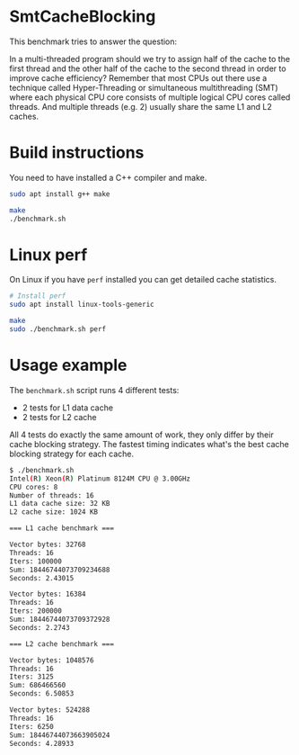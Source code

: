 # SmtCacheBlocking

This benchmark tries to answer the question:

In a multi-threaded program should we try to assign half of the cache
to the first thread and the other half of the cache to the second thread
in order to improve cache efficiency? Remember that most CPUs out there
use a technique called Hyper-Threading or simultaneous multithreading
(SMT) where each physical CPU core consists of multiple logical CPU cores
called threads. And multiple threads (e.g. 2) usually share the same L1
and L2 caches.

# Build instructions

You need to have installed a C++ compiler and make.

```bash
sudo apt install g++ make

make
./benchmark.sh
```

# Linux perf

On Linux if you have ```perf``` installed you can get detailed
cache statistics.

```bash
# Install perf
sudo apt install linux-tools-generic

make
sudo ./benchmark.sh perf
```

# Usage example

The ```benchmark.sh``` script runs 4 different tests:

* 2 tests for L1 data cache
* 2 tests for L2 cache

All 4 tests do exactly the same amount of work, they
only differ by their cache blocking strategy. The fastest
timing indicates what's the best cache blocking strategy
for each cache.


```bash
$ ./benchmark.sh 
Intel(R) Xeon(R) Platinum 8124M CPU @ 3.00GHz
CPU cores: 8
Number of threads: 16
L1 data cache size: 32 KB
L2 cache size: 1024 KB

=== L1 cache benchmark ===

Vector bytes: 32768
Threads: 16
Iters: 100000
Sum: 18446744073709234688
Seconds: 2.43015

Vector bytes: 16384
Threads: 16
Iters: 200000
Sum: 18446744073709372928
Seconds: 2.2743

=== L2 cache benchmark ===

Vector bytes: 1048576
Threads: 16
Iters: 3125
Sum: 686466560
Seconds: 6.50853

Vector bytes: 524288
Threads: 16
Iters: 6250
Sum: 18446744073663905024
Seconds: 4.28933
```
